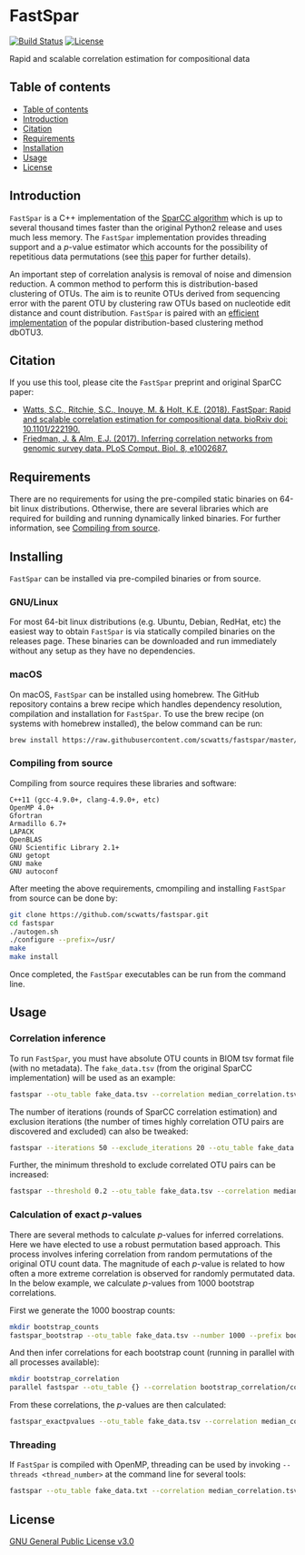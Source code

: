 # FastSpar
[![Build Status](https://travis-ci.org/scwatts/fastspar.svg?branch=master)](https://travis-ci.org/scwatts/fastspar)
[![License](https://img.shields.io/badge/License-GPLv3-blue.svg)](https://www.gnu.org/licenses/gpl-3.0.en.html)

Rapid and scalable correlation estimation for compositional data


## Table of contents
* [Table of contents](#table-of-contents)
* [Introduction](#introduction)
* [Citation](#citation)
* [Requirements](#requirements)
* [Installation](#installation)
* [Usage](#usage)
* [License](#license)


## Introduction
`FastSpar` is a C++ implementation of the [SparCC algorithm](http://journals.plos.org/ploscompbiol/article?id=10.1371/journal.pcbi.1002687) which is up to several thousand times faster than the original Python2 release and uses much less memory. The `FastSpar` implementation provides threading support and a *p*-value estimator which accounts for the possibility of repetitious data permutations (see [this](https://arxiv.org/pdf/1603.05766.pdf) paper for further details).

An important step of correlation analysis is removal of noise and dimension reduction. A common method to perform this is distribution-based clustering of OTUs. The aim is to reunite OTUs derived from sequencing error with the parent OTU by clustering raw OTUs based on nucleotide edit distance and count distribution. `FastSpar` is paired with an [efficient implementation](https://github.com/scwatts/otudistclust) of the popular distribution-based clustering method dbOTU3.


## Citation
If you use this tool, please cite the `FastSpar` preprint and original SparCC paper:
* [Watts, S.C., Ritchie, S.C., Inouye, M. & Holt, K.E. (2018). FastSpar: Rapid and scalable correlation estimation for compositional data. bioRxiv doi: 10.1101/222190.](https://www.biorxiv.org/content/early/2018/03/03/272583)
* [Friedman, J. & Alm, E.J. (2017). Inferring correlation networks from genomic survey data. PLoS Comput. Biol. 8, e1002687.](http://journals.plos.org/ploscompbiol/article?id=10.1371/journal.pcbi.1002687)


## Requirements
There are no requirements for using the pre-compiled static binaries on 64-bit linux distributions. Otherwise, there are several libraries which are required for building and running dynamically linked binaries. For further information, see [Compiling from source](#compiling-from-source).


## Installing
`FastSpar` can be installed via pre-compiled binaries or from source.


### GNU/Linux
For most 64-bit linux distributions (e.g. Ubuntu, Debian, RedHat, etc) the easiest way to obtain `FastSpar` is via statically compiled binaries on the releases page. These binaries can be downloaded and run immediately without any setup as they have no dependencies.


### macOS
On macOS, `FastSpar` can be installed using homebrew. The GitHub repository contains a brew recipe which handles dependency resolution, compilation and installation for `FastSpar`. To use the brew recipe (on systems with homebrew installed), the below command can be run:
```bash
brew install https://raw.githubusercontent.com/scwatts/fastspar/master/scripts/fastspar.rb
```


### Compiling from source
Compiling from source requires these libraries and software:
```
C++11 (gcc-4.9.0+, clang-4.9.0+, etc)
OpenMP 4.0+
Gfortran
Armadillo 6.7+
LAPACK
OpenBLAS
GNU Scientific Library 2.1+
GNU getopt
GNU make
GNU autoconf
```

After meeting the above requirements, cmompiling and installing `FastSpar` from source can be done by:
```bash
git clone https://github.com/scwatts/fastspar.git
cd fastspar
./autogen.sh
./configure --prefix=/usr/
make
make install
```
Once completed, the `FastSpar` executables can be run from the command line.


## Usage
### Correlation inference
To run `FastSpar`, you must have absolute OTU counts in BIOM tsv format file (with no metadata). The `fake_data.tsv` (from the original SparCC implementation) will be used as an example:
```bash
fastspar --otu_table fake_data.tsv --correlation median_correlation.tsv --covariance median_covariance.tsv
```

The number of iterations (rounds of SparCC correlation estimation) and exclusion iterations (the number of times highly correlation OTU pairs are discovered and excluded) can also be tweaked:
```bash
fastspar --iterations 50 --exclude_iterations 20 --otu_table fake_data.tsv --correlation median_correlation.tsv --covariance median_covariance.tsv
```

Further, the minimum threshold to exclude correlated OTU pairs can be increased:
```bash
fastspar --threshold 0.2 --otu_table fake_data.tsv --correlation median_correlation.tsv --covariance median_covariance.tsv
```


### Calculation of exact *p*-values
There are several methods to calculate *p*-values for inferred correlations. Here we have elected to use a robust permutation based approach. This process involves infering correlation from random permutations of the original OTU count data. The magnitude of each *p*-value is related to how often a more extreme correlation is observed for randomly permutated data. In the below example, we calculate *p*-values from 1000 bootstrap correlations.

First we generate the 1000 boostrap counts:

```bash
mkdir bootstrap_counts
fastspar_bootstrap --otu_table fake_data.tsv --number 1000 --prefix bootstrap_counts/fake_data
```

And then infer correlations for each bootstrap count (running in parallel with all processes available):

```bash
mkdir bootstrap_correlation
parallel fastspar --otu_table {} --correlation bootstrap_correlation/cor_{/} --covariance bootstrap_correlation/cov_{/} -i 5 ::: bootstrap_counts/*
```

From these correlations, the *p*-values are then calculated:
```bash
fastspar_exactpvalues --otu_table fake_data.tsv --correlation median_correlation.tsv --prefix bootstrap_correlation/cor_fake_data_ --permutations 1000 --outfile pvalues.tsv
```


### Threading
If `FastSpar` is compiled with OpenMP, threading can be used by invoking `--threads <thread_number>` at the command line for several tools:
```bash
fastspar --otu_table fake_data.txt --correlation median_correlation.tsv --covariance median_covariance.tsv --iterations 50 --threads 10
```

## License
[GNU General Public License v3.0](https://www.gnu.org/licenses/gpl-3.0.en.html)
